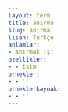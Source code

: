 ```yaml
---
layout: term
title: anırma
slug: anirma
lisan: Türkçe
anlamlar:
- Anırmak işi
ozellikler:
- - isim
ornekler:
- - ''
orneklerkaynak:
- - ''
---
```

